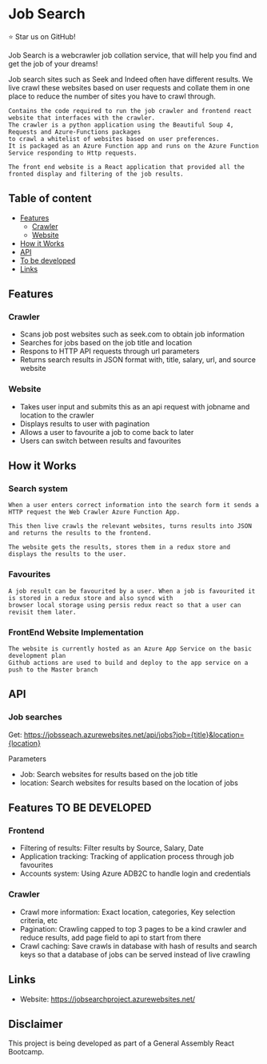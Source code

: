 # Job Search

:star: Star us on GitHub!

Job Search is a webcrawler job collation service, that will help you find and get the job of your dreams!

Job search sites such as Seek and Indeed often have different results. We live crawl these websites based on user requests and collate them in one place to 
reduce the number of sites you have to crawl through. 

    Contains the code required to run the job crawler and frontend react website that interfaces with the crawler.
    The crawler is a python application using the Beautiful Soup 4, Requests and Azure-Functions packages 
    to crawl a whitelist of websites based on user preferences.
    It is packaged as an Azure Function app and runs on the Azure Function Service responding to Http requests.
    
    The front end website is a React application that provided all the fronted display and filtering of the job results.


## Table of content

- [Features](#features)
    - [Crawler](#crawler)
    - [Website](#website)
- [How it Works](#how-it-works)
- [API](#API)
- [To be developed](#features-to-be-developed)
- [Links](#links)


## Features

### Crawler
* Scans job post websites such as seek.com to obtain job information
* Searches for jobs based on the job title and location
* Respons to HTTP API requests through url parameters
* Returns search results in JSON format with, title, salary, url, and source website

### Website
* Takes user input and submits this as an api request with jobname and location to the crawler
* Displays results to user with pagination
* Allows a user to favourite a job to come back to later
* Users can switch between results and favourites

## How it Works

### Search system

    When a user enters correct information into the search form it sends a HTTP request the Web Crawler Azure Function App.
    
    This then live crawls the relevant websites, turns results into JSON and returns the results to the frontend.
    
    The website gets the results, stores them in a redux store and displays the results to the user.
    
### Favourites

    A job result can be favourited by a user. When a job is favourited it is stored in a redux store and also syncd with 
    browser local storage using persis redux react so that a user can revisit them later.

### FrontEnd Website Implementation

    The website is currently hosted as an Azure App Service on the basic development plan
    Github actions are used to build and deploy to the app service on a push to the Master branch

## API

### Job searches

Get: https://jobsseach.azurewebsites.net/api/jobs?job={title}&location={location}

Parameters
* Job: Search websites for results based on the job title
* location: Search websites for results based on the location of jobs

## Features TO BE DEVELOPED

### Frontend
* Filtering of results: Filter results by Source, Salary, Date
* Application tracking: Tracking of application process through job favourites
* Accounts system: Using Azure ADB2C to handle login and credentials

### Crawler
* Crawl more information: Exact location, categories, Key selection criteria, etc
* Pagination: Crawling capped to top 3 pages to be a kind crawler and reduce results, add page field to api to start from there
* Crawl caching: Save crawls in database with hash of results and search keys so that a database of jobs can be served instead of live crawling

## Links
* Website: https://jobsearchproject.azurewebsites.net/

## Disclaimer
This project is being developed as part of a General Assembly React Bootcamp.
